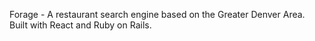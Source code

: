 Forage - A restaurant search engine based on the Greater Denver Area. Built with React and Ruby on Rails.